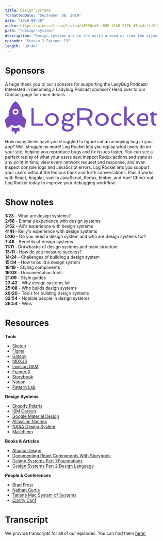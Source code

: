 ```yaml
---
title: Design Systems
formattedDate: "September 30, 2019"
date: "2019-09-30"
audio: https://pinecast.com/listen/a3860cd5-e858-41b5-957b-43ac4cffd9f2.mp3
path: "/design-systems"
description: "Design systems are in the world around us from the signs on the side of the highway to the setup of a grocery store and our products are no exception. But what exactly our design systems and how do we build them? In this episode, we'll take a look at the foundations of design systems, the benefits and drawbacks, and the process for creating one from the ground up."
episode: "Season 1 Episode 13"
length: "39:48"
---
```


# Sponsors

A huge thank you to our sponsors for supporting the LadyBug Podcast! Interested in becoming a Ladybug Podcast sponsor? Head over to our Contact page for more details.

<a class="image-link" target="_blank" href="https://logrocket.com">
<img src="../../images/sponsors/logrocket.svg" alt="LogRocket Website"></a>

How many times have you struggled to figure out an annoying bug in your app? Well struggle no more! Log Rocket lets you replay what users do on your site, helping you reproduce bugs and fix issues faster. You can see a perfect replay of what your users saw, inspect Redux actions and state at any point in time, view every network request and response, and even inspect console logs and JavaScript errors. Log Rocket lets you support your users without the tedious back and forth conversations. Plus it works with React, Angular, vanilla JavaScript, Redux, Ember, and Vue! Check out Log Rocket today to improve your debugging workflow.

# Show notes

**1:23** - What are design systems?  
**2:58** - Emma's experience with design systems  
**3:52** - Ali's experience with design systems  
**4:41** - Kelly's experience with design systems  
**5:00** - Do you need a design system and who are design systems for?  
**7:46** - Benefits of design systems  
**11:11** - Drawbacks of design systems and team structure  
**13:11** - How do you measure success?  
**14:24** - Challenges of building a design system  
**15:34** - How to build a design system  
**18:19** - Styling components  
**19:03** - Documentation tools  
**21:09** - Style guides  
**23:42** - Why design systems fail  
**25:08** - Who builds design systems  
**29:20** - Tools for building design systems  
**32:54** - Notable people in design systems  
**36:54** - Wins

# Resources

**Tools**

- [Sketch](https://www.sketch.com/)
- [Figma](https://www.figma.com/)
- [Gatsby](https://www.gatsbyjs.org/)
- [MDXJS](https://mdxjs.com/getting-started/gatsby)
- [Invision DSM](https://www.invisionapp.com/design-system-manager)
- [Framer X](https://www.framer.com/)
- [Storybook](https://storybook.js.org/)
- [Notion](https://www.notion.so/)
- [Pattern Lab](https://patternlab.io/)

**Design Systems**

- [Shopify Polaris](https://polaris.shopify.com/)
- [IBM Carbon](https://www.carbondesignsystem.com/)
- [Google Material Design](https://material.io/design/)
- [Atlassian Nachos](https://www.atlassian.design/)
- [NASA Design System](https://nasa.github.io/nasawds-site/)
- [Mailchimp](https://styleguide.mailchimp.com/)

**Books & Articles**

- [Atomic Design](https://bradfrost.com/blog/post/atomic-web-design/)
- [Documenting React Components With Storybook](https://medium.com/@**emma**wedekind/documenting-react-components-with-storybook-6c83abe7cb29)
- [Design Systems Part 1 Foundations](https://dev.to/**emma**wedekind/design-systems-part-i-foundations-45hd)
- [Design Systems Part 2 Design Language](https://dev.to/**emma**wedekind/design-systems-part-ii-design-language-217k)

**People & Conferences**

- [Brad Frost](https://bradfrost.com/)
- [Nathan Curtis](https://medium.com/@nathanacurtis)
- [Tatiana Mac System of Systems](https://slides.com/tatianamac/systems-of-systems)
- [Clarity Conf](https://www.clarityconf.com/)

# Transcript

We provide transcripts for all of our episodes. You can find them <a href="https://github.com/ladybug-podcast/ladybugpodcast/tree/master/transcripts" target="_blank" class="highlight">here!</a>
